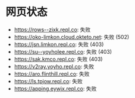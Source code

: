 # 网页状态
- https://rows--zixk.repl.co: 失败
- https://oko-limkon.cloud.okteto.net: 失败 (502)
- https://jsn.limkon.repl.co: 失败 (403)
- https://su--yoyholee.repl.co: 失败 (403)
- https://sak.kmco.repl.co: 失败 (403)
- https://v2ray.yoyho.repl.co: 失败
- https://aro.flinthill.repl.co: 失败
- https://ls.tpjow.repl.co: 失败
- https://apping.eywjx.repl.co: 失败
